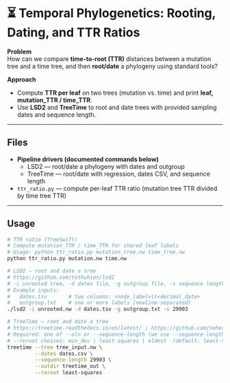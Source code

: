 # ⏳ Temporal Phylogenetics: Rooting, Dating, and TTR Ratios

**Problem**  
How can we compare **time-to-root (TTR)** distances between a mutation tree and a time tree, and then **root/date** a phylogeny using standard tools?

**Approach**  
- Compute **TTR per leaf** on two trees (mutation vs. time) and print **leaf, mutation_TTR / time_TTR**.  
- Use **LSD2** and **TreeTime** to root and date trees with provided sampling dates and sequence length.

---

## Files
- **Pipeline drivers (documented commands below)**
  - LSD2 — root/date a phylogeny with dates and outgroup
  - TreeTime — root/date with regression, dates CSV, and sequence length
- `ttr_ratio.py` — compute per-leaf TTR ratio (mutation tree TTR divided by time tree TTR)

---

## Usage

```bash
# TTR ratio (TreeSwift)
# Compute mutation_TTR / time_TTR for shared leaf labels
# Usage: python ttr_ratio.py mutation_tree.nw time_tree.nw
python ttr_ratio.py mutation.nw time.nw

# LSD2 — root and date a tree
# https://github.com/tothuhien/lsd2
# -i unrooted tree, -d dates file, -g outgroup file, -s sequence length
# Example inputs:
#   dates.tsv       # two columns: <node_label>\t<decimal_date>
#   outgroup.txt    # one or more labels (newline-separated)
./lsd2 -i unrooted.nw -d dates.tsv -g outgroup.txt -s 29903

# TreeTime — root and date a tree
# https://treetime.readthedocs.io/en/latest/ ; https://github.com/neherlab/treetime
# Required: one of --aln or --sequence-length (we use --sequence-length)
# --reroot choices: min_dev | least-squares | oldest  (default: least-squares)
treetime --tree tree_input.nw \
         --dates dates.csv \
         --sequence-length 29903 \
         --outdir treetime_out \
         --reroot least-squares

